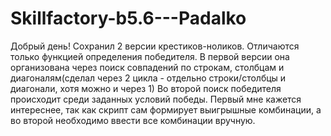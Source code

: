 # Skillfactory-b5.6---Padalko
Добрый день! Сохранил 2 версии крестиков-ноликов. Отличаются только функцией определения победителя. 
В первой версии она организована через поиск совпадений по строкам, столбцам и диагоналям(сделал через 2 цикла - отдельно строки/столбцы и диагонали, хотя можно и через 1)
Во второй поиск победителя происходит среди заданных условий победы. 
Первый мне кажется интереснее, так как скрипт сам формирует выигрышные комбинации, а во второй необходимо ввести все комбинации вручную.
